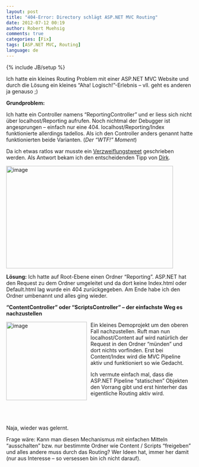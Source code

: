 ```yaml
---
layout: post
title: "404-Error: Directory schlägt ASP.NET MVC Routing"
date: 2012-07-12 00:19
author: Robert Muehsig
comments: true
categories: [Fix]
tags: [ASP.NET MVC, Routing]
language: de
---
```

{% include JB/setup %}
<p>Ich hatte ein kleines Routing Problem mit einer ASP.NET MVC Website und durch die Lösung ein kleines “Aha! Logisch!”-Erlebnis – vll. geht es anderen ja genauso ;)</p> <p><strong>Grundproblem:</strong></p> <p>Ich hatte ein Controller namens “ReportingController” und er liess sich nicht über localhost/Reporting aufrufen. Noch nichtmal der Debugger ist angesprungen – einfach nur eine 404. localhost/Reporting/Index funktionierte allerdings tadellos. Als ich den Controller anders genannt hatte funktionierten beide Varianten. (<em>Der “WTF!” Moment</em>) </p> <p>Da ich etwas ratlos war musste ein <a href="https://twitter.com/robert0muehsig/status/222704828114149377">Verzweiflungstweet</a> geschrieben werden. Als Antwort bekam ich den entscheidenden Tipp von <a href="https://twitter.com/d03n3rfr1tz3">Dirk</a>.</p> <p><a href="{{BASE_PATH}}/assets/wp-images-de/image1573.png"><img style="background-image: none; border-bottom: 0px; border-left: 0px; padding-left: 0px; padding-right: 0px; display: inline; border-top: 0px; border-right: 0px; padding-top: 0px" title="image" border="0" alt="image" src="{{BASE_PATH}}/assets/wp-images-de/image_thumb734.png" width="449" height="276"></a></p> <p><strong>Lösung:</strong> Ich hatte auf Root-Ebene einen Ordner “Reporting”. ASP.NET hat den Request zu dem Ordner umgeleitet und da dort keine Index.html oder Default.html lag wurde ein 404 zurückgegeben. Am Ende habe ich den Ordner umbenannt und alles ging wieder.</p> <p><strong>“ContentController” oder “ScriptsController” – der einfachste Weg es nachzustellen</strong></p> <p><a href="{{BASE_PATH}}/assets/wp-images-de/image1574.png"><img style="background-image: none; border-bottom: 0px; border-left: 0px; margin: 0px 10px 0px 0px; padding-left: 0px; padding-right: 0px; display: inline; float: left; border-top: 0px; border-right: 0px; padding-top: 0px" title="image" border="0" alt="image" align="left" src="{{BASE_PATH}}/assets/wp-images-de/image_thumb735.png" width="217" height="211"></a></p> <p>Ein kleines Demoprojekt um den oberen Fall nachzustellen. Ruft man nun localhost/Content auf wird natürlich der Request in den Ordner “münden” und dort nichts vorfinden. Erst bei Content/Index wird die MVC Pipeline aktiv und funktioniert so wie Gedacht.</p> <p>Ich vermute einfach mal, dass die ASP.NET Pipeline “statischen” Objekten den Vorrang gibt und erst hinterher das eigentliche Routing aktiv wird.</p> <p>&nbsp;</p> <p>&nbsp;</p> <p>Naja, wieder was gelernt.</p> <p>Frage wäre: Kann man diesen Mechanismus mit einfachen Mitteln “ausschalten” bzw. nur bestimmte Ordner wie Content / Scripts “freigeben” und alles andere muss durch das Routing? Wer Ideen hat, immer her damit (nur aus Interesse – so versessen bin ich nicht darauf).</p>
